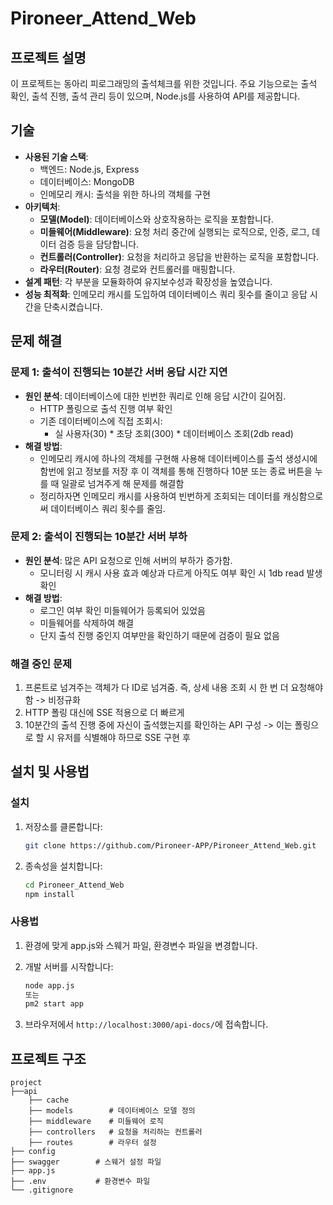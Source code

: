 # Pironeer_Attend_Web

## 프로젝트 설명
이 프로젝트는 동아리 피로그래밍의 출석체크를 위한 것입니다. 주요 기능으로는 출석 확인, 출석 진행, 출석 관리 등이 있으며, Node.js를 사용하여 API를 제공합니다.

## 기술
- **사용된 기술 스택**: 
  - 백엔드: Node.js, Express
  - 데이터베이스: MongoDB
  - 인메모리 캐시: 출석을 위한 하나의 객체를 구현
- **아키텍처**:
  - **모델(Model)**: 데이터베이스와 상호작용하는 로직을 포함합니다.
  - **미들웨어(Middleware)**: 요청 처리 중간에 실행되는 로직으로, 인증, 로그, 데이터 검증 등을 담당합니다.
  - **컨트롤러(Controller)**: 요청을 처리하고 응답을 반환하는 로직을 포함합니다.
  - **라우터(Router)**: 요청 경로와 컨트롤러를 매핑합니다.
- **설계 패턴**: 각 부분을 모듈화하여 유지보수성과 확장성을 높였습니다.
- **성능 최적화**: 인메모리 캐시를 도입하여 데이터베이스 쿼리 횟수를 줄이고 응답 시간을 단축시켰습니다.

## 문제 해결
### 문제 1: 출석이 진행되는 10분간 서버 응답 시간 지연
- **원인 분석**: 데이터베이스에 대한 빈번한 쿼리로 인해 응답 시간이 길어짐.
  - HTTP 폴링으로 출석 진행 여부 확인
  - 기존 데이터베이스에 직접 조회시:
    - 실 사용자(30) * 초당 조회(300) * 데이터베이스 조회(2db read)
- **해결 방법**: 
  - 인메모리 캐시에 하나의 객체를 구현해 사용해 데이터베이스를 출석 생성시에 함번에 읽고 정보를 저장 후 이 객체를 통해 진행하다 10분 또는 종료 버튼을 누를 때 일괄로 넘겨주게 해 문제를 해결함
  - 정리하자면 인메모리 캐시를 사용하여 빈번하게 조회되는 데이터를 캐싱함으로써 데이터베이스 쿼리 횟수를 줄임.

### 문제 2: 출석이 진행되는 10분간 서버 부하
- **원인 분석**: 많은 API 요청으로 인해 서버의 부하가 증가함.
  - 모니터링 시 캐시 사용 효과 예상과 다르게 아직도 여부 확인 시 1db read 발생 확인
- **해결 방법**: 
  - 로그인 여부 확인 미들웨어가 등록되어 있었음 
  - 미들웨어를 삭제하여 해결
  - 단지 출석 진행 중인지 여부만을 확인하기 때문에 검증이 필요 없음
  
### 해결 중인 문제
1. 프론트로 넘겨주는 객체가 다 ID로 넘겨줌. 즉, 상세 내용 조회 시 한 번 더 요청해야 함 -> 비정규화
2. HTTP 폴링 대신에 SSE 적용으로 더 빠르게
3. 10분간의 출석 진행 중에 자신이 출석했는지를 확인하는 API 구성 -> 이는 폴링으로 할 시 유저를 식별해야 하므로 SSE 구현 후

## 설치 및 사용법
### 설치
1. 저장소를 클론합니다:
    ```bash
    git clone https://github.com/Pironeer-APP/Pironeer_Attend_Web.git
    ```
2. 종속성을 설치합니다:
    ```bash
    cd Pironeer_Attend_Web
    npm install
    ```

### 사용법
1. 환경에 맞게 app.js와 스웨거 파일, 환경변수 파일을 변경합니다.

2. 개발 서버를 시작합니다:
    ```bash
    node app.js
    또는
    pm2 start app
    ```

3. 브라우저에서 `http://localhost:3000/api-docs/`에 접속합니다.

## 프로젝트 구조
```plaintext
project
├──api
    ├── cache
    ├── models        # 데이터베이스 모델 정의
    ├── middleware    # 미들웨어 로직
    ├── controllers   # 요청을 처리하는 컨트롤러
    ├── routes        # 라우터 설정
├── config
├── swagger        # 스웨거 설정 파일
├── app.js
├── .env           # 환경변수 파일
└── .gitignore     
